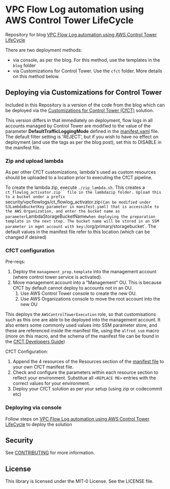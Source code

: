 
# VPC Flow Log automation using AWS Control Tower LifeCycle

Repository for blog [VPC Flow Log automation using AWS Control Tower LifeCycle](https://aws.amazon.com/blogs/mt/vpc-flow-log-with-aws-control-tower-lifecycle/)

There are two deployment methods:
- via console, as per the blog. For this method, use the templates in the `blog` folder
- via Customizations for Control Tower. Use the `cfct` folder. More details on this method below.

## Deploying via Customizations for Control Tower

Included in this Repository is a version of the code from the blog which can be deployed via the [Customizations for Control Tower (CfCT)](https://docs.aws.amazon.com/solutions/latest/customizations-for-aws-control-tower/overview.html) solution.

This version differs in that immediately on deployment, flow logs in all accounts managed by Control Tower are modified to the value of the parameter **DefaultTrafficLoggingMode** defined in the [manifest.yaml](./cfct/manifest.yaml) file. The default filter setting is 'REJECT', but if you wish to have no effect on deployment (and use the tags as per the blog post), set this to DISABLE in the manifest file.

### Zip and upload lambda

As per other CfCT customizations, lambda's used as custom resources should be uploaded to a location prior to executing the CfCT pipeline. 

To create the lambda zip, execute `./zip_lambda.sh`. This creates a `ct_flowlog_activator.zip`` file in the lambdazip folder. Upload this to a bucket under a prefix `security/vpcflowlogs/ct_flowlog_activator.zip` (Can be modified under S3LambdaBucketKey parameter in manifest.yaml) that is accessible to the AWS Organization, and enter the bucket name as parameter `LambdaStorageBucketName` when deploying the preparation template in the next step. The bucket name will be stored in an SSM parameter in mgmt account with key: `/org/primary/storagebucket`. The default values in the manifest file refer to this location (which can be changed if desired)

### CfCT configuration

Pre-reqs:
1. Deploy the `management_prep.template` into the management account (where control tower service is activated).
1. Move  management account into a "Management" OU. This is because CfCT by default cannot deploy to accounts not in an OU.
   1. Use AWS Control Tower console to create the new OU. 
   1. Use AWS Organizations console to move the root account into the new OU


This deploys the `AWSControlTowerExecution` role, so that customisations such as this one are able to be deployed into the management account. It also enters some commonly used values into SSM parameter store, and these are referenced inside the manifest file, using the `alfred_ssm` macro (more on this macro, and the schema of the manifest file can be found in the [CfCT Developers Guide](https://s3.amazonaws.com/solutions-reference/customizations-for-aws-control-tower/latest/customizations-for-aws-control-tower-developer-guide.pdf))


CfCT Configuration:
1. Append the 4 resources of the Resources section of the [manifest file](./cfct/manifest.yaml) to your own CfCT manifest file. 
1. Check and configure the parameters within each resource section to reflect your environment. Substitue all `<REPLACE ME>` entries with the correct values for your environment.
1. Deploy your CfCT solution as per your setup (using zip or codecommit etc)

### Deploying via console
Follow steps on [VPC Flow Log automation using AWS Control Tower LifeCycle](https://aws.amazon.com/blogs/mt/vpc-flow-log-with-aws-control-tower-lifecycle/) to deploy the solution

## Security

See [CONTRIBUTING](CONTRIBUTING.md#security-issue-notifications) for more information.

## License

This library is licensed under the MIT-0 License. See the LICENSE file.